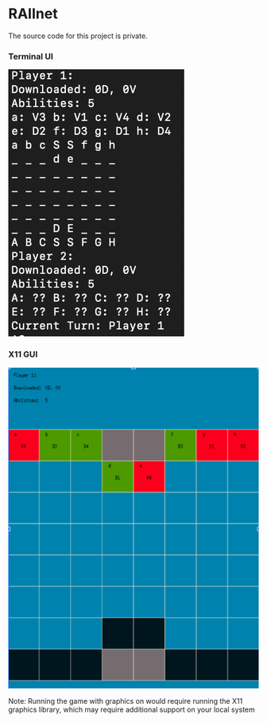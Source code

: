 # RAIInet

The source code for this project is private.

### Terminal UI
![Terminal Screenshot](Terminal_GUI_Image.png)

### X11 GUI
![GUI Screenshot](GUI_screenshot.png)

Note: Running the game with graphics on would require running the X11 graphics library, which may require additional support on your local system


